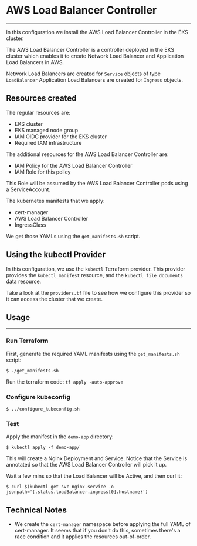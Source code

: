 # AWS Load Balancer Controller
---

In this configuration we install the AWS Load Balancer Controller in the EKS cluster.

The AWS Load Balancer Controller is a controller deployed in the EKS cluster which enables it
to create Network Load Balancer and Application Load Balancers in AWS.

Network Load Balancers are created for `Service` objects of type `LoadBalancer`
Application Load Balancers are created for `Ingress` objects.

## Resources created

The regular resources are:

* EKS cluster
* EKS managed node group
* IAM OIDC provider for the EKS cluster
* Required IAM infrastructure

The additional resources for the AWS Load Balancer Controller are:
* IAM Policy for the AWS Load Balancer Controller
* IAM Role for this policy

This Role will be assumed by the AWS Load Balancer Controller pods using a ServiceAccount.

The kubernetes manifests that we apply:
* cert-manager
* AWS Load Balancer Controller
* IngressClass

We get those YAMLs using the `get_manifests.sh` script.

## Using the kubectl Provider

In this configuration, we use the `kubectl` Terraform provider. This provider provides the
`kubectl_manifest` resource, and the `kubectl_file_documents` data resource.

Take a look at the `providers.tf` file to see how we configure this provider so it can access the cluster that we create.


## Usage
---

### Run Terraform
First, generate the required YAML manifests using the `get_manifests.sh` script:
```
$ ./get_manifests.sh
```
Run the terraform code: `tf apply -auto-approve`

### Configure kubeconfig
```
$ ../configure_kubeconfig.sh
```

### Test

Apply the manifest in the `demo-app` directory:
```
$ kubectl apply -f demo-app/
```

This will create a Nginx Deployment and Service. Notice that the Service is annotated so that the AWS Load Balancer Controller
will pick it up.

Wait a few mins so that the Load Balancer will be Active, and then curl it:
```
$ curl $(kubectl get svc nginx-service -o jsonpath='{.status.loadBalancer.ingress[0].hostname}')
```


## Technical Notes
* We create the `cert-manager` namespace before applying the full YAML of cert-manager. It seems that if you don't do this,
  sometimes there's a race condition and it applies the resources out-of-order.

